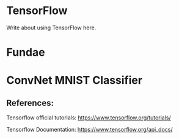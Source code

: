 # TensorFlow

Write about using TensorFlow here.



# Fundae


# ConvNet MNIST Classifier



## References:
Tensorflow official tutorials: https://www.tensorflow.org/tutorials/

Tensorflow Documentation: https://www.tensorflow.org/api_docs/